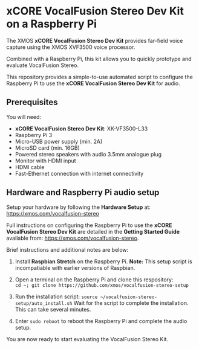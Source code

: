 # xCORE VocalFusion Stereo Dev Kit on a Raspberry Pi

The XMOS **xCORE VocalFusion Stereo Dev Kit** provides far-field voice capture using the XMOS XVF3500 voice processor.

Combined with a Raspberry Pi, this kit allows you to quickly prototype and evaluate VocalFusion Stereo.

This repository provides a simple-to-use automated script to configure the Raspberry Pi to use the **xCORE VocalFusion Stereo Dev Kit** for audio.

## Prerequisites
You will need:

- **xCORE VocalFusion Stereo Dev Kit**: XK-VF3500-L33
- Raspberry Pi 3
- Micro-USB power supply (min. 2A)
- MicroSD card (min. 16GB)
- Powered stereo speakers with audio 3.5mm analogue plug
- Monitor with HDMI input
- HDMI cable
- Fast-Ethernet connection with internet connectivity


## Hardware and Raspberry Pi audio setup
Setup your hardware by following the **Hardware Setup** at: https://xmos.com/vocalfusion-stereo

Full instructions on configuring the Raspberry Pi to use the **xCORE VocalFusion Stereo Dev Kit** are detailed in the **Getting Started Guide** available from: https://xmos.com/vocalfusion-stereo.

Brief instructions and additional notes are below:

1. Install **Raspbian Stretch** on the Raspberry Pi. **Note:** This setup script is incompatiable with earlier versions of Raspbian.

2. Open a terminal on the Raspberry Pi and clone this respository:  
`cd ~; git clone https://github.com/xmos/vocalfusion-stereo-setup`

3. Run the installation script: `source ~/vocalfusion-stereo-setup/auto_install.sh`
Wait for the script to complete the installation. This can take several minutes.

4. Enter `sudo reboot` to reboot the Raspberry Pi and complete the audio setup.

You are now ready to start evaluating the VocalFusion Stereo Kit.
